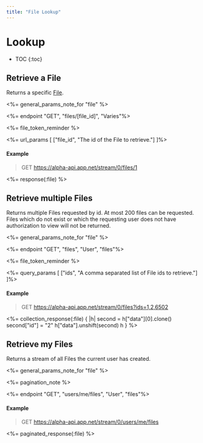 ```yaml
---
title: "File Lookup"
---
```


# Lookup

* TOC
{:toc}

## Retrieve a File

Returns a specific [File](/docs/resources/file/).

<%= general_params_note_for "file" %>

<%= endpoint "GET", "files/[file_id]", "Varies"%>

<%= file_token_reminder %>

<%= url_params [
    ["file_id", "The id of the File to retrieve."]
]%>

#### Example

> GET https://alpha-api.app.net/stream/0/files/1

<%= response(:file) %>

## Retrieve multiple Files

Returns multiple Files requested by id. At most 200 files can be requested. Files which do not exist or which the requesting user does not have authorization to view will not be returned.

<%= general_params_note_for "file" %>

<%= endpoint "GET", "files", "User", "files"%>

<%= file_token_reminder %>

<%= query_params [
    ["ids", "A comma separated list of File ids to retrieve."]
]%>

#### Example

> GET https://alpha-api.app.net/stream/0/files?ids=1,2,6502

<%= collection_response(:file) { |h|
    second = h["data"][0].clone()
    second["id"] = "2"
    h["data"].unshift(second)
    h
} %>

## Retrieve my Files

Returns a stream of all Files the current user has created.

<%= general_params_note_for "file" %>

<%= pagination_note %>

<%= endpoint "GET", "users/me/files", "User", "files"%>

#### Example

> GET https://alpha-api.app.net/stream/0/users/me/files

<%= paginated_response(:file) %>
